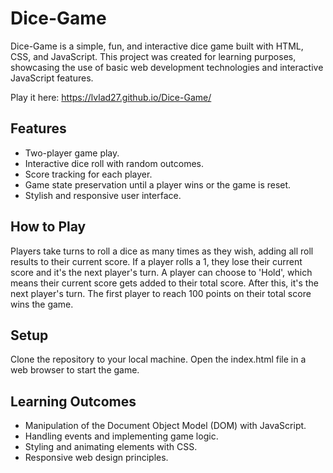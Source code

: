 # Dice-Game

Dice-Game is a simple, fun, and interactive dice game built with HTML, CSS, and JavaScript. This project was created for learning purposes, showcasing the use of basic web development technologies and interactive JavaScript features.

Play it here: https://lvlad27.github.io/Dice-Game/

## Features

- Two-player game play.
- Interactive dice roll with random outcomes.
- Score tracking for each player.
- Game state preservation until a player wins or the game is reset.
- Stylish and responsive user interface.

## How to Play
Players take turns to roll a dice as many times as they wish, adding all roll results to their current score.
If a player rolls a 1, they lose their current score and it's the next player's turn.
A player can choose to 'Hold', which means their current score gets added to their total score. After this, it's the next player's turn.
The first player to reach 100 points on their total score wins the game.

## Setup
Clone the repository to your local machine.
Open the index.html file in a web browser to start the game.

## Learning Outcomes
- Manipulation of the Document Object Model (DOM) with JavaScript.
- Handling events and implementing game logic.
- Styling and animating elements with CSS.
- Responsive web design principles.
